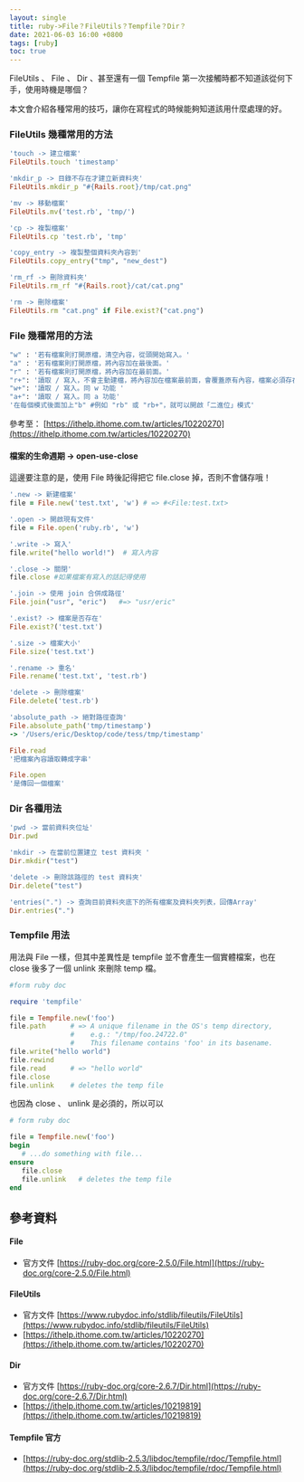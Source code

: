 ```yaml
---
layout: single
title: ruby->File？FileUtils？Tempfile？Dir？
date: 2021-06-03 16:00 +0800
tags: [ruby]
toc: true
---
```




FileUtils 、 File 、 Dir 、甚至還有一個 Tempfile 第一次接觸時都不知道該從何下手，使用時機是哪個？

本文會介紹各種常用的技巧，讓你在寫程式的時候能夠知道該用什麼處理的好。



### FileUtils 幾種常用的方法

```ruby
'touch -> 建立檔案'
FileUtils.touch 'timestamp'

'mkdir_p -> 目錄不存在才建立新資料夾'
FileUtils.mkdir_p "#{Rails.root}/tmp/cat.png"

'mv -> 移動檔案'
FileUtils.mv('test.rb', 'tmp/')

'cp -> 複製檔案'
FileUtils.cp 'test.rb', 'tmp'

'copy_entry -> 複製整個資料夾內容到'
FileUtils.copy_entry("tmp", "new_dest")

'rm_rf -> 刪除資料夾'
FileUtils.rm_rf "#{Rails.root}/cat/cat.png"

'rm -> 刪除檔案'
FileUtils.rm "cat.png" if File.exist?("cat.png")
```



### File 幾種常用的方法

```ruby
"w" : '若有檔案則打開原檔，清空內容，從頭開始寫入。'
"a" : '若有檔案則打開原檔，將內容加在最後面。'
"r" : '若有檔案則打開原檔，將內容加在最前面。'
"r+": '讀取 / 寫入，不會主動建檔，將內容加在檔案最前面，會覆蓋原有內容，檔案必須存在)'
"w+": '讀取 / 寫入。同 w 功能 '
"a+": '讀取 / 寫入。同 a 功能'
'在每個模式後面加上"b" #例如 "rb" 或 "rb+"，就可以開啟「二進位」模式'
```

參考至： [https://ithelp.ithome.com.tw/articles/10220270](https://ithelp.ithome.com.tw/articles/10220270)



#### 檔案的生命週期 -> open-use-close

這邊要注意的是，使用 File 時後記得把它 file.close 掉，否則不會儲存哦！

```ruby
'.new -> 新建檔案'
file = File.new('test.txt', 'w') # => #<File:test.txt> 

'.open -> 開啟現有文件'
file = File.open('ruby.rb', 'w')

'.write -> 寫入'
file.write("hello world!")  # 寫入內容

'.close -> 關閉'
file.close #如果檔案有寫入的話記得使用

'.join -> 使用 join 合併成路徑'
File.join("usr", "eric")   #=> "usr/eric"

'.exist? -> 檔案是否存在'
File.exist?('test.txt')

'.size -> 檔案大小'
File.size('test.txt')

'.rename -> 重名'
File.rename('test.txt', 'test.rb')

'delete -> 刪除檔案'
File.delete('test.rb')

'absolute_path -> 絕對路徑查詢'
File.absolute_path('tmp/timestamp')
-> '/Users/eric/Desktop/code/tess/tmp/timestamp'

File.read
'把檔案內容讀取轉成字串'

File.open
'是傳回一個檔案'
```



### Dir 各種用法

```ruby
'pwd -> 當前資料夾位址'
Dir.pwd

'mkdir -> 在當前位置建立 test 資料夾 '
Dir.mkdir("test")

'delete -> 刪除該路徑的 test 資料夾'
Dir.delete("test") 

'entries(".") -> 查詢目前資料夾底下的所有檔案及資料夾列表，回傳Array'
Dir.entries(".")
```



### Tempfile 用法

用法與 File 一樣，但其中差異性是 tempfile 並不會產生一個實體檔案，也在 close 後多了一個 unlink 來刪除 temp 檔。

```ruby
#form ruby doc

require 'tempfile'

file = Tempfile.new('foo')
file.path      # => A unique filename in the OS's temp directory,
               #    e.g.: "/tmp/foo.24722.0"
               #    This filename contains 'foo' in its basename.
file.write("hello world")
file.rewind
file.read      # => "hello world"
file.close
file.unlink    # deletes the temp file
```

也因為 close 、 unlink 是必須的，所以可以

```ruby
# form ruby doc

file = Tempfile.new('foo')
begin
   # ...do something with file...
ensure
   file.close
   file.unlink   # deletes the temp file
end
```



## 參考資料

#### File

* 官方文件 [https://ruby-doc.org/core-2.5.0/File.html](https://ruby-doc.org/core-2.5.0/File.html)

#### FileUtils 

* 官方文件 [https://www.rubydoc.info/stdlib/fileutils/FileUtils](https://www.rubydoc.info/stdlib/fileutils/FileUtils)
* [https://ithelp.ithome.com.tw/articles/10220270](https://ithelp.ithome.com.tw/articles/10220270)

#### Dir

* 官方文件 [https://ruby-doc.org/core-2.6.7/Dir.html](https://ruby-doc.org/core-2.6.7/Dir.html)
* [https://ithelp.ithome.com.tw/articles/10219819](https://ithelp.ithome.com.tw/articles/10219819)

#### Tempfile 官方

* [https://ruby-doc.org/stdlib-2.5.3/libdoc/tempfile/rdoc/Tempfile.html](https://ruby-doc.org/stdlib-2.5.3/libdoc/tempfile/rdoc/Tempfile.html)



